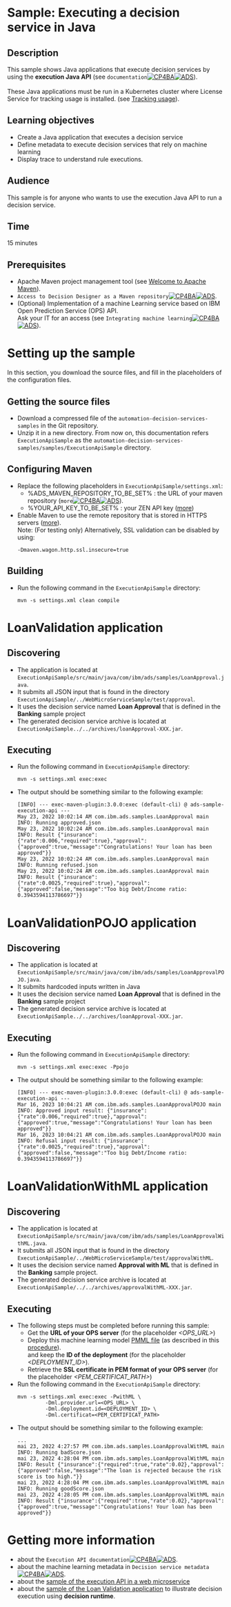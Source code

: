 # Sample: Executing a decision service in Java

## Description
This sample shows Java applications that execute decision services by using the **execution Java API** (see `documentation`[![CP4BA](/resources/cloudpak4ba.svg "IBM Cloud Pak for Business Automation")](https://www.ibm.com/docs/en/cloud-paks/cp-biz-automation/25.0.0?topic=services-executing-decision-execution-java-api)[![ADS](/resources/ads.svg "IBM Automation Decision Services")](https://www.ibm.com/docs/en/ads/25.0.0?topic=services-executing-decision-execution-java-api)). <br><br>
These Java applications must be run in a Kubernetes cluster where License Service for tracking usage is installed. (see [Tracking usage](https://www.ibm.com/docs/en/cloud-paks/cp-biz-automation/25.0.0?topic=api-metering-tracking-usage-execution-java)).

## Learning objectives
- Create a Java application that executes a decision service
- Define metadata to execute decision services that rely on machine learning
- Display trace to understand rule executions.

## Audience
This sample is for anyone who wants to use the execution Java API to run a decision service.

## Time
15 minutes

## Prerequisites
- Apache Maven project management tool (see [Welcome to Apache Maven](https://maven.apache.org)).
- `Access to Decision Designer as a Maven repository`[![CP4BA](/resources/cloudpak4ba.svg "IBM Cloud Pak for Business Automation")](https://www.ibm.com/docs/en/cloud-paks/cp-biz-automation/25.0.0?topic=environment-using-decision-designer-as-maven-repository)[![ADS](/resources/ads.svg "IBM Automation Decision Services")](https://www.ibm.com/docs/en/ads/25.0.0?topic=environment-using-decision-designer-as-maven-repository).
- (Optional) Implementation of a machine Learning service based on IBM Open Prediction Service (OPS) API. <br>Ask your IT for an access (see `Integrating machine learning`[![CP4BA](/resources/cloudpak4ba.svg "IBM Cloud Pak for Business Automation")](https://www.ibm.com/docs/en/cloud-paks/cp-biz-automation/25.0.0?topic=artifacts-integrating-machine-learning)[![ADS](/resources/ads.svg "IBM Automation Decision Services")](https://www.ibm.com/docs/en/ads/25.0.0?topic=artifacts-integrating-machine-learning)).

# Setting up the sample
In this section, you download the source files, and fill in the placeholders of the configuration files.

## Getting the source files
- Download a compressed file of the `automation-decision-services-samples` in the Git repository.
- Unzip it in a new directory. From now on, this documentation refers `ExecutionApiSample` as the `automation-decision-services-samples/samples/ExecutionApiSample` directory.

## Configuring Maven
- Replace the following placeholders in `ExecutionApiSample/settings.xml`:
  - %ADS_MAVEN_REPOSITORY_TO_BE_SET% : the URL of your maven repository (`more`[![CP4BA](/resources/cloudpak4ba.svg "IBM Cloud Pak for Business Automation")](https://www.ibm.com/docs/en/cloud-paks/cp-biz-automation/25.0.0?topic=environment-using-decision-designer-as-maven-repository)[![ADS](/resources/ads.svg "IBM Automation Decision Services")](https://www.ibm.com/docs/en/ads/25.0.0?topic=environment-using-decision-designer-as-maven-repository)).
  - %YOUR_API_KEY_TO_BE_SET% : your ZEN API key ([more](https://www.ibm.com/docs/en/cloud-paks/cp-biz-automation/25.0.0?topic=administering-authorizing-http-requests-by-using-zen-api-key))
- Enable Maven to use the remote repository that is stored in HTTPS servers ([more](https://maven.apache.org/guides/mini/guide-repository-ssl.html)). <br>
  Note: (For testing only) Alternatively, SSL validation can be disabled by using: 
  ```
  -Dmaven.wagon.http.ssl.insecure=true
  ```

## Building
- Run the following command in the `ExecutionApiSample` directory:
  ```
  mvn -s settings.xml clean compile
  ```
  
# LoanValidation application
## Discovering
- The application is located at `ExecutionApiSample/src/main/java/com/ibm/ads/samples/LoanApproval.java`.
- It submits all JSON input that is found in the directory `ExecutionApiSample/../WebMicroServiceSample/test/approval`.
- It uses the decision service named **Loan Approval** that is defined in the **Banking** sample project
- The generated decision service archive is located at `ExecutionApiSample../../archives/loanApproval-XXX.jar`.

## Executing
- Run the following command in `ExecutionApiSample` directory:
  ```
  mvn -s settings.xml exec:exec
  ```
- The output should be something similar to the following example:
  ```
  [INFO] --- exec-maven-plugin:3.0.0:exec (default-cli) @ ads-sample-execution-api ---
  May 23, 2022 10:02:14 AM com.ibm.ads.samples.LoanApproval main
  INFO: Running approved.json
  May 23, 2022 10:02:24 AM com.ibm.ads.samples.LoanApproval main
  INFO: Result {"insurance":{"rate":0.006,"required":true},"approval":{"approved":true,"message":"Congratulations! Your loan has been approved"}}
  May 23, 2022 10:02:24 AM com.ibm.ads.samples.LoanApproval main
  INFO: Running refused.json
  May 23, 2022 10:02:24 AM com.ibm.ads.samples.LoanApproval main
  INFO: Result {"insurance":{"rate":0.0025,"required":true},"approval":{"approved":false,"message":"Too big Debt/Income ratio: 0.3943594113786697"}}
  ```

# LoanValidationPOJO application
## Discovering
- The application is located at `ExecutionApiSample/src/main/java/com/ibm/ads/samples/LoanApprovalPOJO.java`.
- It submits hardcoded inputs written in Java
- It uses the decision service named **Loan Approval** that is defined in the **Banking** sample project
- The generated decision service archive is located at `ExecutionApiSample../../archives/loanApproval-XXX.jar`.

## Executing
- Run the following command in `ExecutionApiSample` directory:
  ```
  mvn -s settings.xml exec:exec -Ppojo
  ```
- The output should be something similar to the following example:
  ```
  [INFO] --- exec-maven-plugin:3.0.0:exec (default-cli) @ ads-sample-execution-api ---
  Mar 16, 2023 10:04:21 AM com.ibm.ads.samples.LoanApprovalPOJO main
  INFO: Approved input result: {"insurance":{"rate":0.006,"required":true},"approval":{"approved":true,"message":"Congratulations! Your loan has been approved"}}
  Mar 16, 2023 10:04:21 AM com.ibm.ads.samples.LoanApprovalPOJO main
  INFO: Refusal input result: {"insurance":{"rate":0.0025,"required":true},"approval":{"approved":false,"message":"Too big Debt/Income ratio: 0.3943594113786697"}}
  ```
  
# LoanValidationWithML application
## Discovering
- The application is located at `ExecutionApiSample/src/main/java/com/ibm/ads/samples/LoanApprovalWithML.java`.
- It submits all JSON input that is found in the directory `ExecutionApiSample/../WebMicroServiceSample/test/approvalWithML`.
- It uses the decision service named **Approval with ML** that is defined in the **Banking** sample project.
- The generated decision service archive is located at `ExecutionApiSample/../../archives/approvalWithML-XXX.jar`.

## Executing
- The following steps must be completed before running this sample:
  - Get the **URL of your OPS server** (for the placeholder *<OPS_URL>*)
  - Deploy this machine learning model [PMML file](../../archives/models/Approval-SGDClassifier-StandardScaler-pmml.xml) (as described in this [procedure](../../archives/README.md#using-an-archive-containing-a-predictive-model)).<br/>
    and keep the **ID of the deployment** (for the placeholder *<DEPLOYMENT_ID>*).
  - Retrieve the **SSL certificate in PEM format of your OPS server** (for the placeholder *<PEM_CERTIFICAT_PATH>*)
- Run the following command in the `ExecutionApiSample` directory:
  ```
  mvn -s settings.xml exec:exec -PwithML \
           -Dml.provider.url=<OPS_URL> \
           -Dml.deployment.id=<DEPLOYMENT_ID> \
           -Dml.certificat=<PEM_CERTIFICAT_PATH>
  ```
- The output should be something similar to the following example:
  ```
  ...
  mai 23, 2022 4:27:57 PM com.ibm.ads.samples.LoanApprovalWithML main
  INFO: Running badScore.json
  mai 23, 2022 4:28:04 PM com.ibm.ads.samples.LoanApprovalWithML main
  INFO: Result {"insurance":{"required":true,"rate":0.02},"approval":{"approved":false,"message":"The loan is rejected because the risk score is too high."}}
  mai 23, 2022 4:28:04 PM com.ibm.ads.samples.LoanApprovalWithML main
  INFO: Running goodScore.json
  mai 23, 2022 4:28:05 PM com.ibm.ads.samples.LoanApprovalWithML main
  INFO: Result {"insurance":{"required":true,"rate":0.02},"approval":{"approved":true,"message":"Congratulations! Your loan has been approved"}}
  ```

# Getting more information
* about the `Execution API documentation`[![CP4BA](/resources/cloudpak4ba.svg "IBM Cloud Pak for Business Automation")](https://www.ibm.com/docs/en/cloud-paks/cp-biz-automation/25.0.0?topic=services-executing-decision-execution-java-api)[![ADS](/resources/ads.svg "IBM Automation Decision Services")](https://www.ibm.com/docs/en/ads/25.0.0?topic=services-executing-decision-execution-java-api).
* about the machine learning metadata in `Decision service metadata`[![CP4BA](/resources/cloudpak4ba.svg "IBM Cloud Pak for Business Automation")](https://www.ibm.com/docs/en/cloud-paks/cp-biz-automation/25.0.0?topic=services-decision-service-metadata)[![ADS](/resources/ads.svg "IBM Automation Decision Services")](https://www.ibm.com/docs/en/ads/25.0.0?topic=services-decision-service-metadata).
* about the [sample of the execution API in a web microservice](../WebMicroServiceSample/README.md)
* about the [sample of the Loan Validation application](../LoanApplicationSample/README.md) to illustrate decision execution using **decision runtime**.
